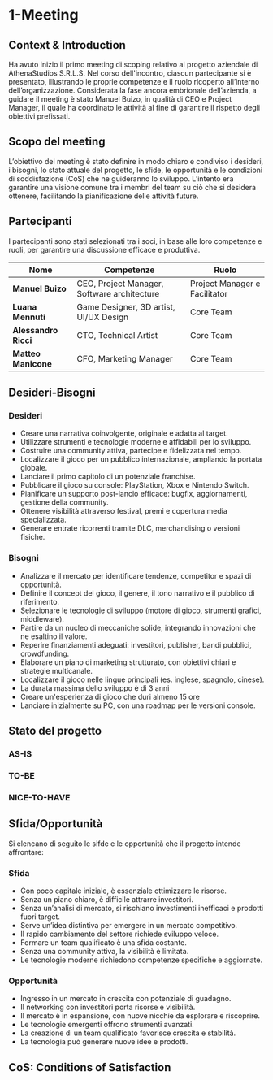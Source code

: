 # 1-Meeting

## Context & Introduction

Ha avuto inizio il primo meeting di scoping relativo al progetto aziendale di AthenaStudios
S.R.L.S.
Nel corso dell'incontro, ciascun partecipante si è presentato, illustrando le proprie
competenze e il ruolo ricoperto all’interno dell’organizzazione.
Considerata la fase ancora embrionale dell’azienda, a guidare il meeting è stato
Manuel Buizo, in qualità di CEO e Project Manager, il quale ha coordinato le attività al
fine di garantire il rispetto degli obiettivi prefissati.

## Scopo del meeting

L’obiettivo del meeting è stato definire in modo chiaro e condiviso i desideri, i bisogni,
lo stato attuale del progetto, le sfide, le opportunità e le condizioni di soddisfazione
(CoS) che ne guideranno lo sviluppo. L’intento era garantire una visione comune tra i
membri del team su ciò che si desidera ottenere, facilitando la pianificazione delle
attività future.

## Partecipanti

I partecipanti sono stati selezionati tra i soci, in base alle loro competenze e ruoli,
per garantire una discussione efficace e produttiva.

| Nome                 | Competenze                                  | Ruolo                         |
|----------------------|---------------------------------------------|-------------------------------|
| **Manuel Buizo**     | CEO, Project Manager, Software architecture | Project Manager e Facilitator |
| **Luana Mennuti**    | Game Designer, 3D artist, UI/UX Design      | Core Team                     |
| **Alessandro Ricci** | CTO, Technical Artist                       | Core Team                     |
| **Matteo Manicone**  | CFO, Marketing Manager                      | Core Team                     |

## Desideri-Bisogni

### Desideri

- Creare una narrativa coinvolgente, originale e adatta al target.
- Utilizzare strumenti e tecnologie moderne e affidabili per lo sviluppo.
- Costruire una community attiva, partecipe e fidelizzata nel tempo.
- Localizzare il gioco per un pubblico internazionale, ampliando la portata globale.
- Lanciare il primo capitolo di un potenziale franchise.
- Pubblicare il gioco su console: PlayStation, Xbox e Nintendo Switch.
- Pianificare un supporto post-lancio efficace: bugfix, aggiornamenti, gestione della community.
- Ottenere visibilità attraverso festival, premi e copertura media specializzata.
- Generare entrate ricorrenti tramite DLC, merchandising o versioni fisiche.

### Bisogni

- Analizzare il mercato per identificare tendenze, competitor e spazi di opportunità.
- Definire il concept del gioco, il genere, il tono narrativo e il pubblico di riferimento.
- Selezionare le tecnologie di sviluppo (motore di gioco, strumenti grafici, middleware).
- Partire da un nucleo di meccaniche solide, integrando innovazioni che ne esaltino il valore.
- Reperire finanziamenti adeguati: investitori, publisher, bandi pubblici, crowdfunding.
- Elaborare un piano di marketing strutturato, con obiettivi chiari e strategie multicanale.
- Localizzare il gioco nelle lingue principali (es. inglese, spagnolo, cinese).
- La durata massima dello sviluppo è di 3 anni
- Creare un'esperienza di gioco che duri almeno 15 ore
- Lanciare inizialmente su PC, con una roadmap per le versioni console.

## Stato del progetto

### AS-IS

### TO-BE

### NICE-TO-HAVE

## Sfida/Opportunità

Si elencano di seguito le sifde e le opportunità che il progetto intende affrontare:

### Sfida

- Con poco capitale iniziale, è essenziale ottimizzare le risorse.
- Senza un piano chiaro, è difficile attrarre investitori.
- Senza un’analisi di mercato, si rischiano investimenti inefficaci e prodotti fuori target.
- Serve un’idea distintiva per emergere in un mercato competitivo.
- Il rapido cambiamento del settore richiede sviluppo veloce.
- Formare un team qualificato è una sfida costante.
- Senza una community attiva, la visibilità è limitata.
- Le tecnologie moderne richiedono competenze specifiche e aggiornate.

### Opportunità

- Ingresso in un mercato in crescita con potenziale di guadagno.
- Il networking con investitori porta risorse e visibilità.
- Il mercato è in espansione, con nuove nicchie da esplorare e riscoprire.
- Le tecnologie emergenti offrono strumenti avanzati.
- La creazione di un team qualificato favorisce crescita e stabilità.
- La tecnologia può generare nuove idee e prodotti.

## CoS: Conditions of Satisfaction

